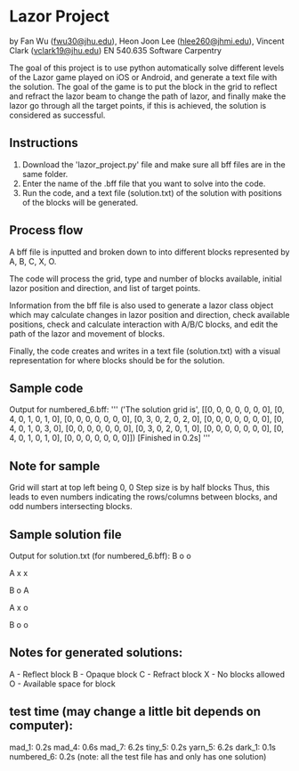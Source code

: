 # Lazor Project
by Fan Wu (fwu30@jhu.edu), Heon Joon Lee (hlee260@jhmi.edu), Vincent Clark (vclark19@jhu.edu)
EN 540.635 Software Carpentry

The goal of this project is to use python automatically solve different levels of the Lazor game played on iOS or Android, and generate a text file with the solution.
The goal of the game is to put the block in the grid to reflect and refract the lazor beam to change the path of lazor, and finally make the lazor go through all the target points, if this is achieved, the solution is considered as successful. 

## Instructions
1. Download the 'lazor_project.py' file and make sure all bff files are in the same folder.
2. Enter the name of the .bff file that you want to solve into the code.
3. Run the code, and a text file (solution.txt) of the solution with positions of the blocks will be generated.

## Process flow
A bff file is inputted and broken down to into different blocks represented by A, B, C, X, O.

The code will process the grid, type and number of blocks available, initial lazor position and direction, and list of target points.

Information from the bff file is also used to generate a lazor class object which may calculate changes in lazor position and direction, check available positions, check and calculate interaction with A/B/C blocks, and edit the path of the lazor and movement of blocks.

Finally, the code creates and writes in a text file (solution.txt) with a visual representation for where blocks should be for the solution.

## Sample code
Output for numbered_6.bff:
'''
('The solution grid is', [[0, 0, 0, 0, 0, 0, 0], [0, 4, 0, 1, 0, 1, 0], [0, 0, 0, 0, 0, 0, 0], [0, 3, 0, 2, 0, 2, 0], [0, 0, 0, 0, 0, 0, 0], [0, 4, 0, 1, 0, 3, 0], [0, 0, 0, 0, 0, 0, 0], [0, 3, 0, 2, 0, 1, 0], [0, 0, 0, 0, 0, 0, 0], [0, 4, 0, 1, 0, 1, 0], [0, 0, 0, 0, 0, 0, 0]])
[Finished in 0.2s]
'''

## Note for sample
Grid will start at top left being 0, 0
Step size is by half blocks
Thus, this leads to even numbers indicating
the rows/columns between blocks, and odd numbers
intersecting blocks.

## Sample solution file
Output for solution.txt (for numbered_6.bff):
 B  o  o  
       
 A  x  x  
       
 B  o  A  
       
 A  x  o  
       
 B  o  o  

## Notes for generated solutions:

A - Reflect block
B - Opaque block
C - Refract block
X - No blocks allowed
O - Available space for block

## test time (may change a little bit depends on computer):
mad_1: 0.2s
mad_4: 0.6s
mad_7: 6.2s
tiny_5: 0.2s
yarn_5: 6.2s
dark_1: 0.1s
numbered_6: 0.2s
(note: all the test file has and only has one solution)
